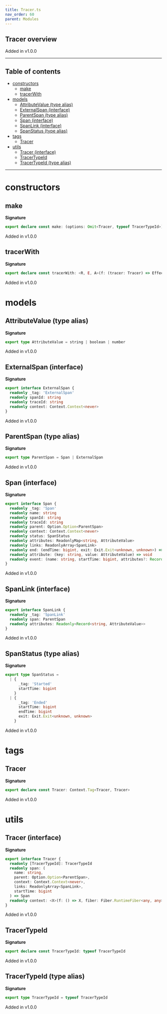 ```yaml
---
title: Tracer.ts
nav_order: 60
parent: Modules
---
```


## Tracer overview

Added in v1.0.0

---

<h2 class="text-delta">Table of contents</h2>

- [constructors](#constructors)
  - [make](#make)
  - [tracerWith](#tracerwith)
- [models](#models)
  - [AttributeValue (type alias)](#attributevalue-type-alias)
  - [ExternalSpan (interface)](#externalspan-interface)
  - [ParentSpan (type alias)](#parentspan-type-alias)
  - [Span (interface)](#span-interface)
  - [SpanLink (interface)](#spanlink-interface)
  - [SpanStatus (type alias)](#spanstatus-type-alias)
- [tags](#tags)
  - [Tracer](#tracer)
- [utils](#utils)
  - [Tracer (interface)](#tracer-interface)
  - [TracerTypeId](#tracertypeid)
  - [TracerTypeId (type alias)](#tracertypeid-type-alias)

---

# constructors

## make

**Signature**

```ts
export declare const make: (options: Omit<Tracer, typeof TracerTypeId>) => Tracer
```

Added in v1.0.0

## tracerWith

**Signature**

```ts
export declare const tracerWith: <R, E, A>(f: (tracer: Tracer) => Effect.Effect<R, E, A>) => Effect.Effect<R, E, A>
```

Added in v1.0.0

# models

## AttributeValue (type alias)

**Signature**

```ts
export type AttributeValue = string | boolean | number
```

Added in v1.0.0

## ExternalSpan (interface)

**Signature**

```ts
export interface ExternalSpan {
  readonly _tag: 'ExternalSpan'
  readonly spanId: string
  readonly traceId: string
  readonly context: Context.Context<never>
}
```

Added in v1.0.0

## ParentSpan (type alias)

**Signature**

```ts
export type ParentSpan = Span | ExternalSpan
```

Added in v1.0.0

## Span (interface)

**Signature**

```ts
export interface Span {
  readonly _tag: 'Span'
  readonly name: string
  readonly spanId: string
  readonly traceId: string
  readonly parent: Option.Option<ParentSpan>
  readonly context: Context.Context<never>
  readonly status: SpanStatus
  readonly attributes: ReadonlyMap<string, AttributeValue>
  readonly links: ReadonlyArray<SpanLink>
  readonly end: (endTime: bigint, exit: Exit.Exit<unknown, unknown>) => void
  readonly attribute: (key: string, value: AttributeValue) => void
  readonly event: (name: string, startTime: bigint, attributes?: Record<string, AttributeValue>) => void
}
```

Added in v1.0.0

## SpanLink (interface)

**Signature**

```ts
export interface SpanLink {
  readonly _tag: 'SpanLink'
  readonly span: ParentSpan
  readonly attributes: Readonly<Record<string, AttributeValue>>
}
```

Added in v1.0.0

## SpanStatus (type alias)

**Signature**

```ts
export type SpanStatus =
  | {
      _tag: 'Started'
      startTime: bigint
    }
  | {
      _tag: 'Ended'
      startTime: bigint
      endTime: bigint
      exit: Exit.Exit<unknown, unknown>
    }
```

Added in v1.0.0

# tags

## Tracer

**Signature**

```ts
export declare const Tracer: Context.Tag<Tracer, Tracer>
```

Added in v1.0.0

# utils

## Tracer (interface)

**Signature**

```ts
export interface Tracer {
  readonly [TracerTypeId]: TracerTypeId
  readonly span: (
    name: string,
    parent: Option.Option<ParentSpan>,
    context: Context.Context<never>,
    links: ReadonlyArray<SpanLink>,
    startTime: bigint
  ) => Span
  readonly context: <X>(f: () => X, fiber: Fiber.RuntimeFiber<any, any>) => X
}
```

Added in v1.0.0

## TracerTypeId

**Signature**

```ts
export declare const TracerTypeId: typeof TracerTypeId
```

Added in v1.0.0

## TracerTypeId (type alias)

**Signature**

```ts
export type TracerTypeId = typeof TracerTypeId
```

Added in v1.0.0
